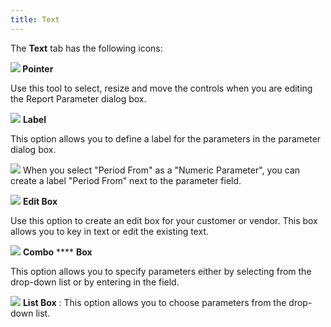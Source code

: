 ```yaml
---
title: Text
---
```



The **Text** tab has the following  icons:


**![]({{site.rmgr_baseurl}}/img/rm_pointer.gif) Pointer**


Use this tool to select, resize and move the controls when you are editing  the Report Parameter dialog  box.


![]({{site.rmgr_baseurl}}/img/rm_label.gif) **Label**


This option allows you to define a label for the parameters in the parameter  dialog box.


![]({{site.rmgr_baseurl}}/img/example.gif) When  you select "Period From" as a "Numeric Parameter",  you can create a label "Period From" next to the parameter field.


![]({{site.rmgr_baseurl}}/img/rm_numeric_edit.gif) **Edit Box**


Use this option to create an edit box for your customer or vendor. This  box allows you to key in text or edit the existing text.


![]({{site.rmgr_baseurl}}/img/rm_combo_box.gif) **Combo** **** **Box**


This option allows you to specify parameters either by selecting from  the drop-down list or by entering in the field.


![]({{site.rmgr_baseurl}}/img/rm_list_box.gif) **List Box**
: This option allows you to choose parameters from  the drop-down list.
